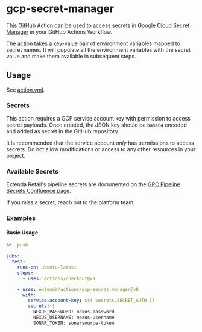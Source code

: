# gcp-secret-manager

This GitHub Action can be used to access secrets in [Google Cloud Secret Manager](https://cloud.google.com/secret-manager/docs)
in your GitHub Actions Workflow.

The action takes a key-value pair of environment variables mapped to secret names. It will populate all the
environment variables with the secret value and make them available in subsequent steps.

## Usage

See [action.yml](action.yml).

### Secrets

This action requires a GCP service account key with permission to access secret payloads.
Once created, the JSON key should be `base64` encoded and added as secret in the GitHub repository.

It is recommended that the service account _only_ has permissions to access secrets. Do not allow modifications or
access to any other resources in your project.


### Available Secrets

Extenda Retail's pipeline secrets are documented on the
[GPC Pipeline Secrets Confluence page](https://confluence.extendaretail.com/display/BT/GCP+Pipeline+Secrets).

If you miss a secret, reach out to the platform team.

### Examples

#### Basic Usage

```yaml
on: push

jobs:
  test:
    runs-on: ubuntu-latest
    steps:
      - uses: actions/checkout@v1

    - uses: extenda/actions/gcp-secret-manager@v0
      with:
        service-account-key: ${{ secrets.SECRET_AUTH }}
        secrets: |
          NEXUS_PASSWORD: nexus-password
          NEXUS_USERNAME: nexus-username
          SONAR_TOKEN: sonarsource-token
```
